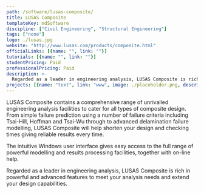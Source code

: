 ```yaml
---
path: /software/lusas-composite/
title: LUSAS Composite
templateKey: mdSoftware
discipline: ["Civil Engineering", "Structural Engineering"]
tags: ["none"]
logo: ./lusas.jpg
website: "http://www.lusas.com/products/composite.html"
officialLinks: [{name: "", link: ""}]
tutorials: [{name: "", link: ""}]
studentPricing: Paid
professionalPricing: Paid
description: >-
  Regarded as a leader in engineering analysis, LUSAS Composite is rich in powerful and advanced features to meet your analysis needs and extend your design capabilities.
projects: [{name: "text", link: "www", image: ./placeholder.png, description: "blah blah"}]
---
```


LUSAS Composite contains a comprehensive range of unrivalled engineering analysis facilities to cater for all types of composite design. From simple failure prediction using a number of failure criteria including Tsai-Hill, Hoffman and Tsai-Wu through to advanced delamination failure modelling, LUSAS Composite will help shorten your design and checking times giving reliable results every time.

The intuitive Windows user interface gives easy access to the full range of powerful modelling and results processing facilities, together with on-line help.

Regarded as a leader in engineering analysis, LUSAS Composite is rich in powerful and advanced features to meet your analysis needs and extend your design capabilities.
